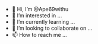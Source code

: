- 👋 Hi, I’m @Ape69withu
- 👀 I’m interested in ...
- 🌱 I’m currently learning ...
- 💞️ I’m looking to collaborate on ...
- 📫 How to reach me ...

<!---
Ape69withu/Ape69withu is a ✨ special ✨ repository because its `README.md` (this file) appears on your GitHub profile.
You can click the Preview link to take a look at your changes.
--->
